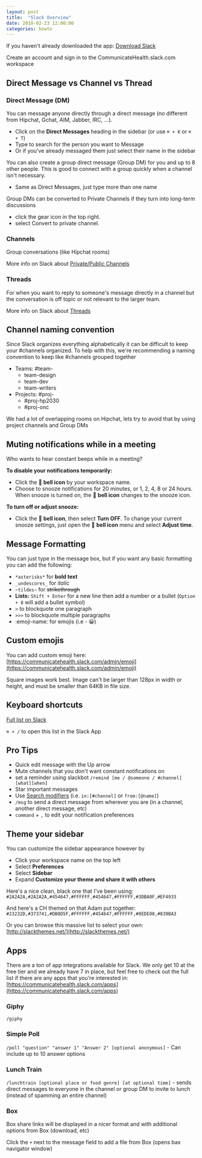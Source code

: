 ```yaml
---
layout: post
title:  "Slack Overview"
date: 2018-02-23 12:00:00
categories: howto
---
```


If you haven't already downloaded the app: [Download Slack](https://slack.com/downloads/osx)

Create an account and sign in to the CommunicateHealth.slack.com workspace

## Direct Message vs Channel vs Thread

### Direct Message (DM)

You can message anyone directly through a direct message (no different from Hipchat, Gchat, AIM, Jabber, IRC, ...).

* Click on the **Direct Messages** heading in the sidebar (or use `⌘ + K` or `⌘ + T`)
* Type to search for the person you want to Message
* Or if you've already messaged them just select their name in the sidebar

You can also create a group direct message (Group DM) for you and up to 8 other people. This is good to connect with a group quickly when a channel isn't necessary.

* Same as Direct Messages, just type more than one name

Group DMs can be converted to Private Channels if they turn into long-term discussions

* click the gear icon in the top right.
* select Convert to private channel.

### Channels

Group conversations (like Hipchat rooms)

More info on Slack about [Private/Public Channels](https://get.slack.help/hc/en-us/articles/115004071768#channels)

### Threads

For when you want to reply to someone's message directly in a channel but the conversation is off topic or not relevant to the larger team.

More info on Slack about [Threads](https://get.slack.help/hc/en-us/articles/115000769927-Message-threads)

## Channel naming convention

Since Slack organizes everything alphabetically it can be difficult to keep your #channels organized. To help with this, we're recommending a naming convention to keep like #channels grouped together

* Teams: #team-
  * team-design
  * team-dev
  * team-writers
* Projects: #proj-
  * #proj-hp2030
  * #proj-onc

We had a lot of overlapping rooms on Hipchat, lets try to avoid that by using project channels and Group DMs

## Muting notifications while in a meeting

Who wants to hear constant beeps while in a meeting?

**To disable your notifications temporarily:**

* Click the &#128276; **bell icon** by your workspace name.
* Choose to snooze notifications for 20 minutes, or 1, 2, 4, 8 or 24 hours. When snooze is turned on, the  &#128276; **bell icon** changes to the snooze icon.

**To turn off or adjust snooze:**

* Click the &#128276; **bell icon**, then select **Turn OFF**. To change your current snooze settings, just open the &#128276; **bell icon** menu and select **Adjust time**.

## Message Formatting

You can just type in the message box, but if you want any basic formatting you can add the following:

* `*asterisks*` for **bold text**
* `_undescores_` for *italic*
* `~tildes~` for ~~strikethrough~~
* **Lists:** `Shift + Enter` for a new line then add a number or a bullet (`Option + 8` will add a bullet symbol)
* `>` to blockquote one paragraph
* `>>>` to blockquote multiple paragraphs
* :emoji-name: for emojis (i.e - :grinning:)

## Custom emojis

You can add custom emoji here: [https://communicatehealth.slack.com/admin/emoji](https://communicatehealth.slack.com/admin/emoji)

Square images work best. Image can't be larger than 128px in width or height, and must be smaller than 64KB in file size.

## Keyboard shortcuts

[Full list on Slack](https://get.slack.help/hc/en-us/articles/201374536-Slack-keyboard-shortcuts)

`⌘ + /` to open this list in the Slack App

## Pro Tips

* Quick edit message with the Up arrow
* Mute channels that you don't want constant notifications on
* set a reminder using slackbot `/remind [me / @someone / #channel][what][when]`
* Star important messages
* Use [Search modifiers](https://get.slack.help/hc/en-us/articles/202528808-Search-in-Slack-#use-search-modifiers) (i.e. `in:[#channel]` or `from:[@name]`)
* `/msg` to send a direct message from wherever you are (in a channel, another direct message, etc)
* `command` + `,` to edit your notification preferences

## Theme your sidebar

You can customize the sidebar appearance however by

* Click your workspace name on the top left
* Select **Preferences**
* Select **Sidebar**
* Expand **Customize your theme and share it with others**

Here's a nice clean, black one that I've been using:
`#2A2A2A,#2A2A2A,#454647,#FFFFFF,#454647,#FFFFFF,#3DBA0F,#EF4933`

And here's a CH themed on that Adam put together:
`#23232D,#373741,#DB0D5F,#FFFFFF,#454647,#FFFFFF,#8EDE00,#839BA3`

Or you can browse this massive list to select your own: [http://slackthemes.net/](http://slackthemes.net/)

## Apps

There are a ton of app integrations available for Slack. We only get 10 at the free tier and we already have 7 in place, but feel free to check out the full list if there are any apps that you're interested in: [https://communicatehealth.slack.com/apps](https://communicatehealth.slack.com/apps)

### Giphy
`/giphy`

### Simple Poll
`/poll "question" "answer 1" "Answer 2" [optional anonymous]` - Can include up to 10 answer options

### Lunch Train
`/lunchtrain [optional place or food genre] [at optional time]` - sends direct messages to everyone in the channel or group DM to invite to lunch (instead of spamming an entire channel)

### Box
Box share links will be displayed in a nicer format and with additional options from Box (download, etc)

Click the `+` next to the message field to add a file from Box (opens bax navigator window)
